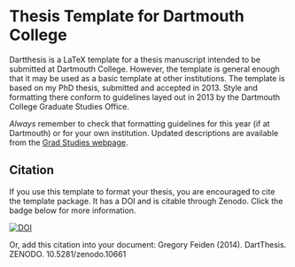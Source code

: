 Thesis Template for Dartmouth College
=====================================
Dartthesis is a LaTeX template for a thesis manuscript intended to be submitted at
Dartmouth College. However, the template is general enough that it may be used as a 
basic template at other institutions. The template is based on my PhD thesis, submitted 
and accepted in 2013. Style and formatting there conform to guidelines layed out in 
2013 by the Dartmouth College Graduate Studies Office.

*Always* remember to check that formatting guidelines for this year (if at Dartmouth) or
for your own institution. Updated descriptions are available from the 
[Grad Studies webpage](http://graduate.dartmouth.edu/).


Citation
--------
If you use this template to format your thesis, you are encouraged to cite the template package. 
It has a DOI and is citable through Zenodo. Click the badge below for more information.

[![DOI](https://zenodo.org/badge/4699/gfeiden/dartthesis.png)](http://dx.doi.org/10.5281/zenodo.10661)

Or, add this citation into your document: Gregory Feiden (2014). DartThesis. ZENODO. 10.5281/zenodo.10661
